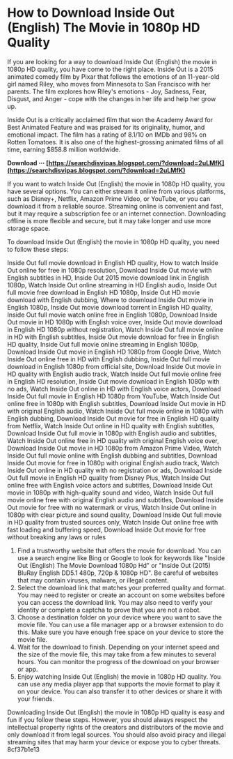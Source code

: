 
 
# How to Download Inside Out (English) The Movie in 1080p HD Quality
 
If you are looking for a way to download Inside Out (English) the movie in 1080p HD quality, you have come to the right place. Inside Out is a 2015 animated comedy film by Pixar that follows the emotions of an 11-year-old girl named Riley, who moves from Minnesota to San Francisco with her parents. The film explores how Riley's emotions - Joy, Sadness, Fear, Disgust, and Anger - cope with the changes in her life and help her grow up.
 
Inside Out is a critically acclaimed film that won the Academy Award for Best Animated Feature and was praised for its originality, humor, and emotional impact. The film has a rating of 8.1/10 on IMDb and 98% on Rotten Tomatoes. It is also one of the highest-grossing animated films of all time, earning $858.8 million worldwide.
 
**Download ··· [https://searchdisvipas.blogspot.com/?download=2uLMfK](https://searchdisvipas.blogspot.com/?download=2uLMfK)**


 
If you want to watch Inside Out (English) the movie in 1080p HD quality, you have several options. You can either stream it online from various platforms, such as Disney+, Netflix, Amazon Prime Video, or YouTube, or you can download it from a reliable source. Streaming online is convenient and fast, but it may require a subscription fee or an internet connection. Downloading offline is more flexible and secure, but it may take longer and use more storage space.
 
To download Inside Out (English) the movie in 1080p HD quality, you need to follow these steps:
 
Inside Out full movie download in English HD quality,  How to watch Inside Out online for free in 1080p resolution,  Download Inside Out movie with English subtitles in HD,  Inside Out 2015 movie download link in English 1080p,  Watch Inside Out online streaming in HD English audio,  Inside Out full movie free download in English HD 1080p,  Inside Out HD movie download with English dubbing,  Where to download Inside Out movie in English 1080p,  Inside Out movie download torrent in English HD quality,  Inside Out full movie watch online free in English 1080p,  Download Inside Out movie in HD 1080p with English voice over,  Inside Out movie download in English HD 1080p without registration,  Watch Inside Out full movie online in HD with English subtitles,  Inside Out movie download for free in English HD quality,  Inside Out full movie online streaming in English 1080p,  Download Inside Out movie in English HD 1080p from Google Drive,  Watch Inside Out online free in HD with English dubbing,  Inside Out full movie download in English 1080p from official site,  Download Inside Out movie in HD quality with English audio track,  Watch Inside Out full movie online free in English HD resolution,  Inside Out movie download in English 1080p with no ads,  Watch Inside Out online in HD with English voice actors,  Download Inside Out full movie in English HD 1080p from YouTube,  Watch Inside Out online free in 1080p with English subtitles,  Download Inside Out movie in HD with original English audio,  Watch Inside Out full movie online in 1080p with English dubbing,  Download Inside Out movie for free in English HD quality from Netflix,  Watch Inside Out online in HD quality with English subtitles,  Download Inside Out full movie in 1080p with English audio and subtitles,  Watch Inside Out online free in HD quality with original English voice over,  Download Inside Out movie in HD 1080p from Amazon Prime Video,  Watch Inside Out full movie online with English dubbing and subtitles,  Download Inside Out movie for free in 1080p with original English audio track,  Watch Inside Out online in HD quality with no registration or ads,  Download Inside Out full movie in English HD quality from Disney Plus,  Watch Inside Out online free with English voice actors and subtitles,  Download Inside Out movie in 1080p with high-quality sound and video,  Watch Inside Out full movie online free with original English audio and subtitles,  Download Inside Out movie for free with no watermark or virus,  Watch Inside Out online in 1080p with clear picture and sound quality,  Download Inside Out full movie in HD quality from trusted sources only,  Watch Inside Out online free with fast loading and buffering speed,  Download Inside Out movie for free without breaking any laws or rules
 
1. Find a trustworthy website that offers the movie for download. You can use a search engine like Bing or Google to look for keywords like "Inside Out (English) The Movie Download 1080p Hd" or "Inside Out (2015) BluRay English DD5.1 480p, 720p & 1080p HD". Be careful of websites that may contain viruses, malware, or illegal content.
2. Select the download link that matches your preferred quality and format. You may need to register or create an account on some websites before you can access the download link. You may also need to verify your identity or complete a captcha to prove that you are not a robot.
3. Choose a destination folder on your device where you want to save the movie file. You can use a file manager app or a browser extension to do this. Make sure you have enough free space on your device to store the movie file.
4. Wait for the download to finish. Depending on your internet speed and the size of the movie file, this may take from a few minutes to several hours. You can monitor the progress of the download on your browser or app.
5. Enjoy watching Inside Out (English) the movie in 1080p HD quality. You can use any media player app that supports the movie format to play it on your device. You can also transfer it to other devices or share it with your friends.

Downloading Inside Out (English) the movie in 1080p HD quality is easy and fun if you follow these steps. However, you should always respect the intellectual property rights of the creators and distributors of the movie and only download it from legal sources. You should also avoid piracy and illegal streaming sites that may harm your device or expose you to cyber threats.
 8cf37b1e13
 
